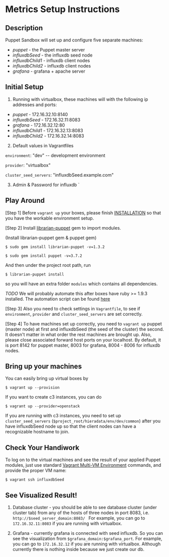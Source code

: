 Metrics Setup Instructions
==============

## Description

Puppet Sandbox will set up and configure five separate machines:

* _puppet_ - the Puppet master server
* _influxdbSeed_ - the influxdb seed node       
* _influxdbChild1_ - influxdb client nodes      
* _influxdbChild2_ - influxdb client nodes      
* _grafana_ - grafana + apache server


## Initial Setup
1. Running with virtualbox, these machines will with the following ip addresses and ports:

* _puppet_ - 172.16.32.10:8140
* _influxdbSeed_ - 172.16.32.11:8083
* _grafana_ - 172.16.32.12:80
* _influxdbChild1_ - 172.16.32.13:8083
* _influxdbChild2_ - 172.16.32.14:8083

2. Default values in Vagrantfiles

`environment`: "dev" -- development environment

`provider`: "virtualbox"

`cluster_seed_servers`: "influxdbSeed.example.com"

3. Admin & Password for influxdb
`
 
## Play Around

[Step 1]
Before `vagrant up` your boxes, please finish [INSTALLATION](https://github.paypal.com/Stingray/dev-environment/blob/develop/INSTALLATION.md) so that you have the workable environment setup.

[Step 2]
Install [librarian-puppet](https://github.com/rodjek/librarian-puppet/blob/master/README.md#how-to-use) gem to import modules.

(Install librarian-puppet gem & puppet gem)

    $ sudo gem install librarian-puppet -v=1.3.2

    $ sudo gem install puppet -v=3.7.2

And then under the project root path, run

    $ librarian-puppet install
    
so you will have an extra folder `modules` which contains all dependencies.

_TODO_ We will probably automate this after boxes have ruby >= 1.9.3 installed. The automation script can be found [here](https://github.com/oliviazhang0809/grafana/tree/master/librarian-puppet)

[Step 3]
Also you need to check settings in `Vagrantfile`, to see if `environment`, `provider` and `cluster_seed_servers` are set correctly.

[Step 4]
To have machines set up correctly, you need to `vagrant up` puppet (master node) at first and influxdbSeed (the seed of the cluster) the second. It doesn't matter in what order the rest machines are brought up.
Also, please close associated forward host ports on your localhost. By default, it is port 8142 for puppet master, 8003 for grafana, 8004 - 8006 for influxdb nodes.

## Bring up your machines

You can easily bring up virtual boxes by 

    $ vagrant up --provision

If you want to create c3 instances, you can do

    $ vagrant up --provider=openstack

If you are running with c3 instances, you need to set up `cluster_seed_servers` (`$project_root/hieradata/env/dev/common`) after you have influxdbSeed node up so that the client nodes can have a recognizable hostname to join.

## Check Your Handiwork 
To log on to the virtual machines and see the result of your applied Puppet modules, just use standard [Vagrant Multi-VM Environment](http://vagrantup.com/docs/multivm.html) commands, and provide the
proper VM name:

    $ vagrant ssh influxdbSeed

## See Visualized Result!
1. Database cluster - you should be able to see database cluster (under cluster tab) from any of the hosts of three nodes in port 8083, i.e. `http://$seed_server_domain:8083/ `
For example, you can go to `172.16.32.11:8083` if you are running with virtualbox.

2. Grafana - currently grafana is connected with seed influxdb. So you can see the visualization from `$grafana_domain:$grafana_port`.
For example, you can go to `172.16.32.12` if you are running with virtualbox.
Although currently there is nothing inside because we just create our db.
